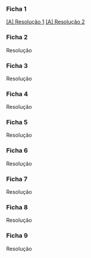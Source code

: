 ### Ficha 1
[[A] Resolução 1](f1_res1.hs)
[[A] Resolução 2](f1_res2.hs)
### Ficha 2
Resolução
### Ficha 3
Resolução
### Ficha 4
Resolução
### Ficha 5
Resolução
### Ficha 6
Resolução
### Ficha 7
Resolução
### Ficha 8
Resolução
### Ficha 9
Resolução
